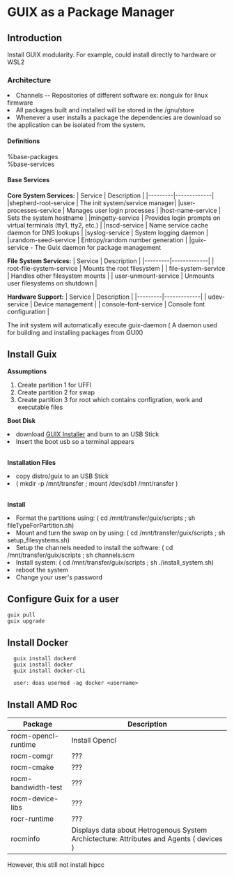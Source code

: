 # GUIX as a Package Manager

## Introduction

Install GUIX modularity.  For example, could install directly to hardware or WSL2

### Architecture 
<li>Channels -- Repositories of different software ex: nonguix for linux firmware</li>
<li>All packages built and installed  will be stored in the /gnu/store</li>
<li>Whenever a user installs a package the dependencies are download so the application can be isolated from the system.</li>

#### Definitions
%base-packages<br>
%base-services

#### Base Services
<b>Core System Services:</b>
| Service | Description |
|---------|-------------|
|shepherd-root-service | The init system/service manager|
|user-processes-service | Manages user login processes |
|host-name-service | Sets the system hostname |
|mingetty-service | Provides login prompts on virtual terminals (tty1, tty2, etc.) |
|nscd-service | Name service cache daemon for DNS lookups |
|syslog-service |  System logging daemon |
|urandom-seed-service |  Entropy/random number generation |
|guix-service - The Guix daemon for package management

<b>File System Services:</b>
| Service | Description |
|---------|-------------|
| root-file-system-service |  Mounts the root filesystem |
| file-system-service | Handles other filesystem mounts |
| user-unmount-service | Unmounts user filesystems on shutdown |

<b>Hardware Support:</b>
| Service | Description |
|---------|-------------|
| udev-service |  Device management |
| console-font-service |  Console font configuration |



The init system will automatically execute guix-daemon ( A daemon used for building and installing packages from GUIX)

## Install Guix

<b>Assumptions</b>
<ol>
  <li>Create partition 1 for UFFI</li>
  <li>Create partition 2 for swap</li>
  <li>Create partition 3 for root which contains configration, work and executable files </li>
</ol>

<b>Boot Disk</b>
<li>download <a href="https://ftpmirror.gnu.org/gnu/guix/guix-system-install-1.4.0.x86_64-linux.iso">GUIX Installer</a> and burn to an USB Stick</li>
<li>Insert the boot usb so a terminal appears</li><br>

<b>Installation Files</b>
<li>copy distro/guix to an USB Stick</li>
<li>( mkdir -p /mnt/transfer ; mount /dev/sdb1 /mnt/ransfer )</li><br>

<b>Install</b>
<li>Format the partitions using: ( cd /mnt/transfer/guix/scripts ; sh fileTypeForPartition.sh)</li>
<li>Mount and turn the swap on by using: ( cd /mnt/transfer/guix/scripts ; sh setup_filesystems.sh)</li>
<li>Setup the channels needed to install the software: ( cd /mnt/transfer/guix/scripts ; sh channels.scm</li>
<li>Install system: ( cd /mnt/transfer/guix/scripts ; sh ./install_system.sh)</li>
<li>reboot the system</li>
<li>Change your user's password</li>

## Configure Guix for a user
```
guix pull
guix upgrade
```

## Install Docker
```
  guix install dockerd
  guix install docker
  guix install docker-cli

  user: doas usermod -ag docker <username>
```

## Install AMD Roc
|Package|Description|
|-------|-----------|
|rocm-opencl-runtime| Install Opencl |
|rocm-comgr| ???                     |
|rocm-cmake| ???                     |
|rocm-bandwidth-test| ???            |
|rocm-device-libs| ???               |
|rocr-runtime| ???                   |
|rocminfo    | Displays data about Hetrogenous System Archictecture: Attributes and Agents ( devices ) |

However, this still not install hipcc 

